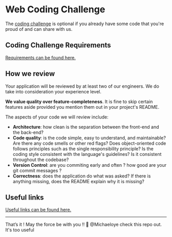 # Web Coding Challenge

The [coding challenge](coding-challenge.md) is optional if you already have some code that you're proud of and can share with us.

Coding Challenge Requirements
----------------
[Requirements can be found here.](coding-challenge.md)

How we review
----------------

Your application will be reviewed by at least two of our engineers. We do take into consideration your experience level.

**We value quality over feature-completeness**. It is fine to skip certain features aside provided you mention them out in your project's README. 

The aspects of your code we will review include:

* **Architecture**: how clean is the separation between the front-end and the back-end?
* **Code quality**: is the code simple, easy to understand, and maintainable?  Are there any code smells or other red flags? Does object-oriented code follows principles such as the single responsibility principle? Is the coding style consistent with the language's guidelines? Is it consistent throughout the codebase?
* **Version Control**: are you commiting early and often ? how good are your git commit messages ? 
* **Correctness**: does the application do what was asked? If there is anything missing, does the README explain why it is missing? 

Useful links
---------------
[Useful links can be found here.](tips-and-tricks.md)


------------
That’s it ! May the force be with you !! 🖖 
@Michaeloye check this repo out. It's too useful
